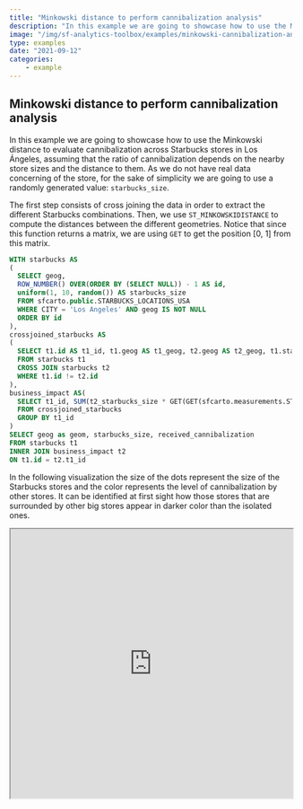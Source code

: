 ```yaml
---
title: "Minkowski distance to perform cannibalization analysis"
description: "In this example we are going to showcase how to use the Minkowski distance to evaluate cannibalization across Starbucks stores in Los Ángeles, assuming that the ratio of cannibalization depends on the nearby store sizes and the distance to them."
image: "/img/sf-analytics-toolbox/examples/minkowski-cannibalization-analysis.png"
type: examples
date: "2021-09-12"
categories:
    - example
---
```

## Minkowski distance to perform cannibalization analysis

In this example we are going to showcase how to use the Minkowski distance to evaluate cannibalization across Starbucks stores in Los Ángeles, assuming that the ratio of cannibalization depends on the nearby store sizes and the distance to them. As we do not have real data concerning of the store, for the sake of simplicity we are going to use a randomly generated value: `starbucks_size`.

The first step consists of cross joining the data in order to extract the different Starbucks combinations. Then, we use `ST_MINKOWSKIDISTANCE` to compute the distances between the different geometries. Notice that since this function returns a matrix, we are using `GET` to get the position [0, 1] from this matrix.

```sql
WITH starbucks AS
(
  SELECT geog, 
  ROW_NUMBER() OVER(ORDER BY (SELECT NULL)) - 1 AS id,
  uniform(1, 10, random()) AS starbucks_size
  FROM sfcarto.public.STARBUCKS_LOCATIONS_USA 
  WHERE CITY = 'Los Angeles' AND geog IS NOT NULL
  ORDER BY id
),
crossjoined_starbucks AS
(
  SELECT t1.id AS t1_id, t1.geog AS t1_geog, t2.geog AS t2_geog, t1.starbucks_size AS t1_starbucks_size, t2.starbucks_size AS t2_starbucks_size
  FROM starbucks t1
  CROSS JOIN starbucks t2
  WHERE t1.id != t2.id
),
business_impact AS(
  SELECT t1_id, SUM(t2_starbucks_size * GET(GET(sfcarto.measurements.ST_MINKOWSKIDISTANCE(ARRAY_CONSTRUCT(ST_ASGEOJSON(t1_geog)::STRING,ST_ASGEOJSON(t2_geog)::STRING)), 0), 1)) AS received_cannibalization
  FROM crossjoined_starbucks
  GROUP BY t1_id
)
SELECT geog as geom, starbucks_size, received_cannibalization
FROM starbucks t1 
INNER JOIN business_impact t2 
ON t1.id = t2.t1_id
```

In the following visualization the size of the dots represent the size of the Starbucks stores and the color represents the level of cannibalization by other stores. It can be identified at first sight how those stores that are surrounded by other big stores appear in darker color than the isolated ones.

<iframe height=480px width=100% style='margin-bottom:20px' src="https://public.carto.com/builder/325572b5-62d3-4062-af9f-5c5af8249bb1" title="Starbucks locations in the US aggregated in an quadkey grid of resolution 10."></iframe>
